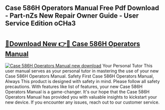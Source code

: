 ## Case 586H Operators Manual Free Pdf Download - Part-nZs New Repair Owner Guide - User Service Edition oCHa3

# <h2><a href="http://bc25464.oget.top/?id=Case+586H+Operators+Manual">🔗Download New 👉🔴 Case 586H Operators Manual</a></h2>

[![Case 586H Operators Manual new download](https://i.imgur.com/5g1atiW.png)](http://bc25464.oget.top/?id=Case+586H+Operators+Manual)
Your Personal Tutor This user manual serves as your personal tutor in mastering the use of your new Case 586H Operators Manual. Safety First Case 586H Operators Manual, Always This product is designed with safety in mind. Please follow all safety precautions. With features like list of features, your new Case 586H Operators Manual is a game-changer. It's our hope that the Case 586H Operators Manual has provided you with valuable insights to kickstart your new device. If you encounter any issues, reach out to our customer service.
